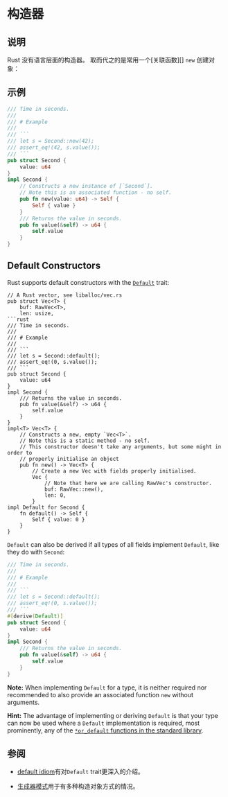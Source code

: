 # 构造器

## 说明

Rust 没有语言层面的构造器。
取而代之的是常用一个[关联函数][] `new` 创建对象：

## 示例
```rust
/// Time in seconds.
///
/// # Example
///
/// ```
/// let s = Second::new(42);
/// assert_eq!(42, s.value());
/// ```
pub struct Second {
    value: u64
}
impl Second {
    // Constructs a new instance of [`Second`].
    // Note this is an associated function - no self.
    pub fn new(value: u64) -> Self {
        Self { value }
    }
    /// Returns the value in seconds.
    pub fn value(&self) -> u64 {
        self.value
    }
}
```

## Default Constructors

Rust supports default constructors with the [`Default`][std-default] trait:

```rust,ignore
// A Rust vector, see liballoc/vec.rs
pub struct Vec<T> {
    buf: RawVec<T>,
    len: usize,
```rust
/// Time in seconds.
///
/// # Example
///
/// ```
/// let s = Second::default();
/// assert_eq!(0, s.value());
/// ```
pub struct Second {
    value: u64
}
impl Second {
    /// Returns the value in seconds.
    pub fn value(&self) -> u64 {
        self.value
    }
}
impl<T> Vec<T> {
    // Constructs a new, empty `Vec<T>`.
    // Note this is a static method - no self.
    // This constructor doesn't take any arguments, but some might in order to
    // properly initialise an object
    pub fn new() -> Vec<T> {
        // Create a new Vec with fields properly initialised.
        Vec {
            // Note that here we are calling RawVec's constructor.
            buf: RawVec::new(),
            len: 0,
        }
impl Default for Second {
    fn default() -> Self {
        Self { value: 0 }
    }
}
```

`Default` can also be derived if all types of all fields implement `Default`,
like they do with `Second`:

```rust
/// Time in seconds.
///
/// # Example
///
/// ```
/// let s = Second::default();
/// assert_eq!(0, s.value());
/// ```
#[derive(Default)]
pub struct Second {
    value: u64
}
impl Second {
    /// Returns the value in seconds.
    pub fn value(&self) -> u64 {
        self.value
    }
}
```

**Note:** When implementing `Default` for a type, it is neither required nor
recommended to also provide an associated function `new` without arguments.

**Hint:** The advantage of implementing or deriving `Default` is that your type
can now be used where a `Default` implementation is required, most prominently,
any of the [`*or_default` functions in the standard library][std-or-default].

## 参阅

- [default idiom](default.md)有对`Default` trait更深入的介绍。

- [生成器模式](../patterns/creational/builder.md)用于有多种构造对象方式的情况。

[associated function]: https://doc.rust-lang.org/stable/book/ch05-03-method-syntax.html#associated-functions
[std-default]: https://doc.rust-lang.org/stable/std/default/trait.Default.html
[std-or-default]: https://doc.rust-lang.org/stable/std/?search=or_default